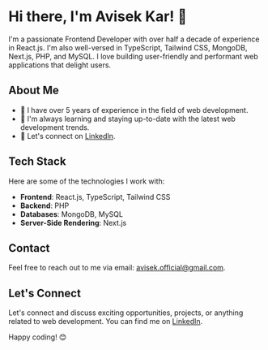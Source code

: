 # Hi there, I'm Avisek Kar! 👋

I'm a passionate Frontend Developer with over half a decade of experience in React.js. I'm also well-versed in TypeScript, Tailwind CSS, MongoDB, Next.js, PHP, and MySQL. I love building user-friendly and performant web applications that delight users.

## About Me

- 💼 I have over 5 years of experience in the field of web development.
- 🌱 I'm always learning and staying up-to-date with the latest web development trends.
- 💬 Let's connect on [LinkedIn](https://www.linkedin.com/in/avisek-kar/).

## Tech Stack

Here are some of the technologies I work with:

- **Frontend**: React.js, TypeScript, Tailwind CSS
- **Backend**: PHP
- **Databases**: MongoDB, MySQL
- **Server-Side Rendering**: Next.js

## Contact

Feel free to reach out to me via email: avisek.official@gmail.com.

## Let's Connect

Let's connect and discuss exciting opportunities, projects, or anything related to web development. You can find me on [LinkedIn](https://www.linkedin.com/in/avisek-kar/).

Happy coding! 😊
